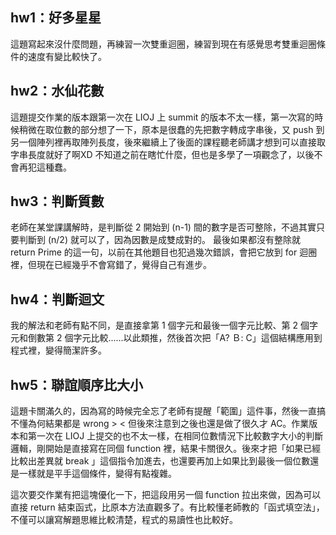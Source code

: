 ## hw1：好多星星
這題寫起來沒什麼問題，再練習一次雙重迴圈，練習到現在有感覺思考雙重迴圈條件的速度有變比較快了。

## hw2：水仙花數
這題提交作業的版本跟第一次在 LIOJ 上 summit 的版本不太一樣，第一次寫的時候稍微在取位數的部分想了一下，原本是很蠢的先把數字轉成字串後，又 push 到另一個陣列裡再取陣列長度，後來繼續上了後面的課程聽老師講才想到可以直接取字串長度就好了啊XD 不知道之前在瞎忙什麼，但也是多學了一項觀念了，以後不會再犯這種蠢。

## hw3：判斷質數
老師在某堂課講解時，是判斷從 2 開始到 (n-1) 間的數字是否可整除，不過其實只要判斷到 (n/2) 就可以了，因為因數是成雙成對的。 最後如果都沒有整除就 return Prime 的這一句，以前在其他題目也犯過幾次錯誤，會把它放到 for 迴圈裡，但現在已經幾乎不會寫錯了，覺得自己有進步。

## hw4：判斷迴文
我的解法和老師有點不同，是直接拿第 1 個字元和最後一個字元比較、第 2 個字元和倒數第 2 個字元比較......以此類推，然後首次把「A? Ｂ: C」這個結構應用到程式裡，變得簡潔許多。

## hw5：聯誼順序比大小
這題卡關滿久的，因為寫的時候完全忘了老師有提醒「範圍」這件事，然後一直搞不懂為何結果都是 wrong > < 但後來注意到之後也還是做了很久才 AC。作業版本和第一次在 LIOJ 上提交的也不太一樣，在相同位數情況下比較數字大小的判斷邏輯，剛開始是直接寫在同個 function 裡，結果卡關很久。後來才把「如果已經比較出差異就 break 」這個指令加進去，也還要再加上如果比到最後一個位數還是一樣就是平手這個條件，變得有點複雜。  

這次要交作業有把這塊優化一下，把這段用另一個 function 拉出來做，因為可以直接 return 結束函式，比原本方法直觀多了。有比較懂老師教的「函式填空法」，不僅可以讓寫解題思維比較清楚，程式的易讀性也比較好。

